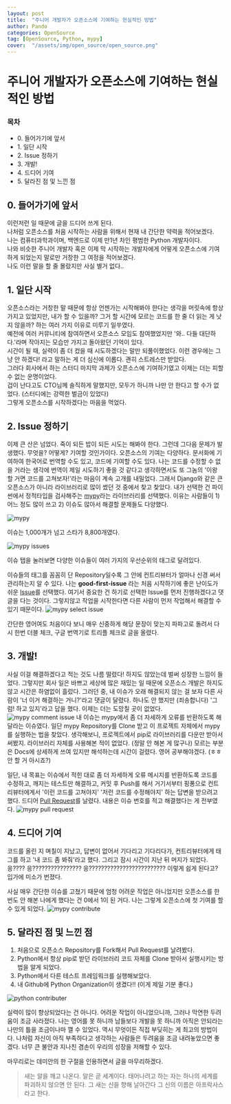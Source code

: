 ```yaml
---
layout: post
title:  "주니어 개발자가 오픈소스에 기여하는 현실적인 방법"
author: Pando
categories: OpenSource
tag: [OpenSource, Python, mypy]
cover:  "/assets/img/open_source/open_source.png"
---
```


# 주니어 개발자가 오픈소스에 기여하는 현실적인 방법

### 목차
- 0\. 들어가기에 앞서
- 1\. 일단 시작
- 2\. Issue 정하기
- 3\. 개발!
- 4\. 드디어 기여
- 5\. 달라진 점 및 느낀 점

## 0. 들어가기에 앞서
이런저런 일 때문에 글을 드디어 쓰게 된다.  
나처럼 오픈소스를 처음 시작하는 사람을 위해서 현재 내 간단한 약력을 적어보겠다.  
나는 컴퓨터과학과이며, 백엔드로 이제 만1년 차인 평범한 Python 개발자이다.  
나와 비슷한 주니어 개발자 혹은 이제 막 시작하는 개발자에게 어떻게 오픈소스에 기여하게 되었는지 말로만 거창한 그 여정을 적어보겠다.  
나도 이런 말을 할 줄 몰랐지만 사실 별거 없다..  

## 1. 일단 시작
오픈소스라는 거창한 말 때문에 항상 언젠가는 시작해봐야 한다는 생각을 머릿속에 항상 가지고 있었지만, 내가 할 수 있을까? 그거 할 시간에 모르는 코드를 한 줄 더 읽는 게 낫지 않을까? 하는 여러 가지 이유로 미루기 일쑤였다.  
예전에 여러 커뮤니티에 참여하면서 오픈소스 모임도 참여했었지만 '와.. 다들 대단하다.'라며 작아지는 모습만 가지고 돌아왔던 기억이 있다.  
시간이 될 때, 실력이 좀 더 컸을 때 시도하겠다는 말만 되풀이했었다. 이런 경우에는 그냥 안 하겠다! 라고 말하는 게 더 심신에 이롭다. 괜히 스트레스만 받았다.  
그러다 회사에서 하는 스터디 마지막 과제가 오픈소스에 기여하기였고 이제는 더는 피할 수 없는 운명이었다.  
겁이 난다고도 CTO님께 솔직하게 말했지만, 모두가 하니까 나만 안 한다고 할 수가 없었다. (스터디에는 강력한 벌금이 있었다)  
그렇게 오픈소스를 시작하겠다는 마음을 먹었다.

## 2. Issue 정하기
이제 큰 산은 넘었다. 죽이 되든 밥이 되든 시도는 해봐야 한다. 그런데 그다음 문제가 발생했다. 무엇을? 어떻게? 기여할 것인가이다. 오픈소스의 기여는 다양하다. 문서화에 기여하여 한국어로 번역할 수도 있고, 코드에 기여할 수도 있다. 나는 코드를 수정할 수 없을 거라는 생각에 번역이 제일 시도하기 좋을 것 같다고 생각하면서도 또 그놈의 '이왕 할 거면 코드를 고쳐보자!'라는 마음이 계속 고개를 내밀었다. 그래서 Django와 같은 큰 오픈소스가 아니라 라이브러리로 많이 썼던 것 중에서 찾고 찾았다.
내가 선택한 건 파이썬에서 정적타입을 검사해주는 [mypy](https://github.com/python/mypy)라는 라이브러리를 선택했다.
이유는 사람들이 1) 어느 정도 많이 쓰고 2) 이슈도 많아서 해결할 문제들도 다양했다.

![mypy](/assets/img/open_source/mypy.png)

이슈는 1,000개가 넘고 스타가 8,800개였다.

![mypy issues](/assets/img/open_source/mypy_issues.png)

이슈 탭을 눌러보면 다양한 이슈들이 여러 가지의 우선순위의 태그로 달려있다.


이슈들의 태그를 꼼꼼히 단 Repository일수록 그 안에 컨트리뷰터가 얼마나 신경 써서 관리하는지 알 수 있다.
나는 **good-first-issue** 라는 처음 시작하기에 좋은 난이도가 쉬운 [Issue](https://github.com/python/mypy/issues/8608)를 선택했다.
여기서 중요한 건 하기로 선택한 Issue를 먼저 진행하겠다고 댓글을 다는 것이다.
그렇지않고 작업을 시작한다면 다른 사람이 먼저 작업해서 해결할 수 있기 때문이다.
![mypy select issue](/assets/img/open_source/mypy_select_issue.png)

간단한 영어여도 처음이다 보니 매우 신중하게 해당 문장이 맞는지 파파고로 돌려서 다시 한번 더블 체크, 구글 번역기로 트리플 체크로 글을 올렸다.


## 3. 개발!
사실 이걸 해결하겠다고 적는 것도 나름 떨렸다! 하지도 않았는데 벌써 성장한 느낌이 들었다.
그렇지만 회사 일은 바쁘고 세상에 많은 재밌는 일 때문에 오픈소스 개발은 하지도 않고 시간은 하염없이 흘렀다.
그러던 중, 내 이슈가 오래 해결되지 않는 걸 보자 다른 사람이 '너 이거 해결하는 거니?'라고 댓글이 달렸다.
하나도 안 했지만 (죄송합니다) '그럼! 하고 있지'라고 답을 했다. 이제는 더는 도망칠 곳이 없었다.
![mypy comment issue](/assets/img/open_source/mypy_comment_issue.png)
내 이슈는 mypy에서 좀 더 자세하게 오류를 반환하도록 해달라는 이슈였다.
일단 mypy Repository를 Clone 받고 이 프로젝트 자체에서 mypy를 실행하는 법을 찾았다.
생각해보니, 프로젝트에서 pip로 라이브러리를 다운만 받아서 써봤지. 라이브러리 자체를 사용해본 적이 없었다. (정말 안 해본 게 많구나)
모르는 부분은 Docs에 상세하게 쓰여 있지만 해석하는데 시간이 걸렸다.
영어 공부해야겠다. (ㅎㅎ 안 할 거 아시죠?)

일단, 내 목표는 이슈에서 적힌 대로 좀 더 자세하게 오류 메시지를 반환하도록 코드를 수정하고, 깨지는 테스트만 해결하고, 커밋 후 Push를 해서 거기서부터 핑퐁으로 컨트리뷰터에게서 '이런 코드를 고쳐야지' '저런 코드를 수정해야지' 하는 답변을 받으려고 했다.
드디어 [Pull Request](https://github.com/python/mypy/pull/8641)를 날렸다. 내용은 이슈 번호를 적고 해결했다는 게 전부였다.
![mypy pull request](/assets/img/open_source/mypy_pull_request.png)

## 4. 드디어 기여
코드를 올린 지 며칠이 지났고, 답변이 없어서 기다리고 기다리다가, 컨트리뷰터에게 태그를 하고 '내 코드 좀 봐줘'라고 했다.
그리고 잠시 시간이 지난 뒤 머지가 되었다.
응????
응????????????????
응?????????????????????????
이렇게 쉽게 된다고? 입가에 미소가 번졌다.

사실 매우 간단한 이슈를 고쳤기 때문에 엄청 어려운 작업은 아니었지만 오픈소스를 한 번도 안 해본 나에게 했다는 건 0에서 1이 된 거다.
나는 그렇게 오픈소스에 첫 기여를 할 수 있게 되었다.
![mypy contribute](/assets/img/open_source/mypy_contribute.png)

## 5. 달라진 점 및 느낀 점
1. 처음으로 오픈소스 Repository를 Fork해서 Pull Request를 날려봤다.
2. Python에서 항상 pip로 받던 라이브러리 코드 자체를 Clone 받아서 실행시키는 방법을 알게 되었다.
3. Python에서 다른 테스트 프레임워크를 실행해보았다.
4. 내 Github에 Python Organization이 생겼다!! (이게 제일 기분 좋다.)

![python contributer](/assets/img/open_source/python_contributer.png)

실력이 많이 향상되었다는 건 아니다. 어려운 작업이 아니었으니까, 그러나 막연한 두려움이 조금 사라졌다.
나는 영어를 못 하니까 남들보다 개발을 못 하니까 아직은 안되라는 나만의 틀을 조금이나마 깰 수 있었다. 역시 무엇이든 직접 부딪히는 게 최고의 방법이다.
나처럼 자신이 아직 부족하다고 생각하는 사람들은 두려움을 조금 내려놓았으면 좋겠다.
너무 큰 불안과 지나친 겸손이 우리의 성장을 저해할 수 있다.

마무리로는 데미안의 한 구절을 인용하면서 글을 마무리하겠다.
> 새는 알을 깨고 나온다. 알은 곧 세계이다. 태어나려고 하는 자는 하나의 세계를 파괴하지 않으면 안 된다. 그 새는 신을 향해 날아간다 그 신의 이름은 아프락사스라고 한다.